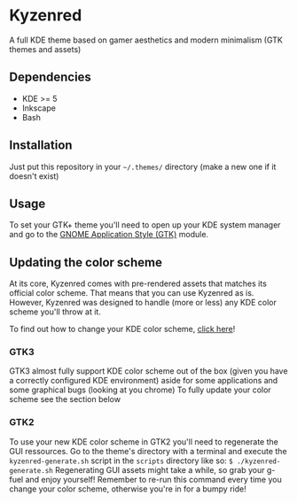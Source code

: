 # Kyzenred
A full KDE theme based on gamer aesthetics and modern minimalism (GTK themes and assets)

## Dependencies
- KDE >= 5
- Inkscape 
- Bash

## Installation
Just put this repository in your `~/.themes/` directory (make a new one if it doesn't exist)

## Usage
To set your GTK+ theme you'll need to open up your KDE system manager and go to the [GNOME Application Style (GTK)](https://userbase.kde.org/System_Settings/GNOME_Application_Style_(GTK)) module.

## Updating the color scheme
At its core, Kyzenred comes with pre-rendered assets that matches its official color scheme. That means that you can use Kyzenred as is.
However, Kyzenred was designed to handle (more or less) any KDE color scheme you'll throw at it.

To find out how to change your KDE color scheme, [click here](https://docs.kde.org/trunk5/en/kde-workspace/kcontrol/colors/index.html)!

### GTK3 
GTK3 almost fully support KDE color scheme out of the box (given you have a correctly configured KDE environment) aside for some applications and some graphical bugs (looking at you chrome)
To fully update your color scheme see the section below

### GTK2
To use your new KDE color scheme in GTK2 you'll need to regenerate the GUI ressources.
Go to the theme's directory with a terminal and execute the `kyzenred-generate.sh` script in the `scripts` directory like so:
``` $ ./kyzenred-generate.sh ```
Regenerating GUI assets might take a while, so grab your g-fuel and enjoy yourself!
Remember to re-run this command every time you change your color scheme, otherwise you're in for a bumpy ride!
